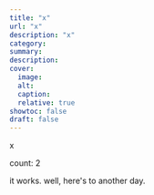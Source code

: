```yaml
---
title: "x"
url: "x"
description: "x"
category:
summary:
description: 
cover:
  image:
  alt:
  caption: 
  relative: true
showtoc: false
draft: false
---
```


x

count: 2

it works. well, here's to another day.